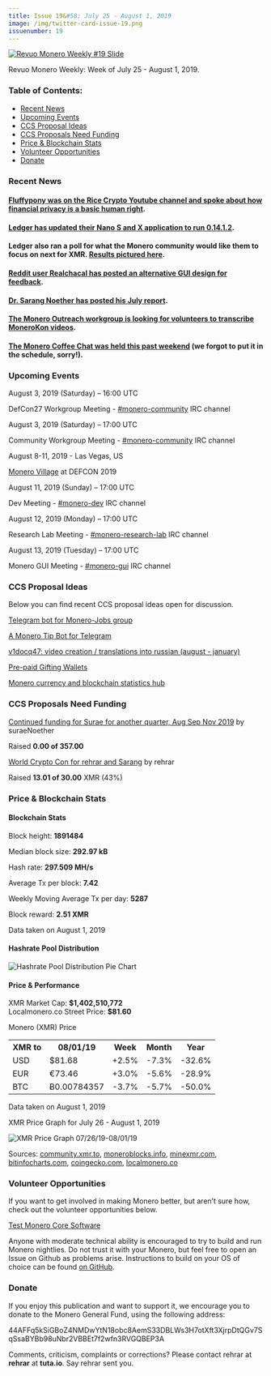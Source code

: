 ```yaml
---
title: Issue 19&#58; July 25 - August 1, 2019
image: /img/twitter-card-issue-19.png
issuenumber: 19
---
```

[<img src="/img/img-issue19.png" alt="Revuo Monero Weekly #19 Slide" class="img-lead">](/issue-19.html)

<p class="text-lead">Revuo Monero Weekly: Week of July 25 - August 1, 2019.</p>
<!--more-->

<h3>Table of Contents:</h3>
<ul class="contents">
    <li><a href="#news">Recent News</a></li>
    <li><a href="#events">Upcoming Events</a></li>
    <li><a href="#ideas">CCS Proposal Ideas</a></li>
    <li><a href="#proposals">CCS Proposals Need Funding</a></li>
    <li><a href="#stats">Price & Blockchain Stats</a></li>
    <li><a href="#volunteer">Volunteer Opportunities</a></li>
    <li><a href="#donate">Donate</a></li>
</ul>

<h3 id="news">Recent News</h3>

<div class="newsbyte">
    <h4><a href="https://www.youtube.com/watch?v=OpV9LOcaj7Q" target="_blank">Fluffypony was on the Rice Crypto Youtube channel and spoke about how financial privacy is a basic human right</a>.</h4>
</div>

<div class="newsbyte">
    <h4><a href="https://www.reddit.com/r/Monero/comments/citqf8/ledger_monero_application_132_for_nanos_and_nanox/" target="_blank">Ledger has updated their Nano S and X application to run 0.14.1.2</a>.
    </h4>
</div>

<div class="newsbyte">
    <h4>Ledger also ran a poll for what the Monero community would like them to focus on next for XMR. <a href="https://i.redd.it/i667ehymded31.png" target="_blank">Results pictured here</a>.</h4>
</div>

<div class="newsbyte">
    <h4><a href="https://www.reddit.com/r/Monero/comments/chmwt3/probably_not_gonna_happen_but_id_love_to_hear/" target="_blank">Reddit user Realchacal has posted an alternative GUI design for feedback</a>.
    </h4>
</div>

<div class="newsbyte">
    <h4><a href="https://repo.getmonero.org/monero-project/ccs-proposals/merge_requests/77#note_6916" target="_blank">Dr. Sarang Noether has posted his July report</a>.</h4>
</div>

<div class="newsbyte">
    <h4><a href="https://www.reddit.com/r/Monero/comments/chultw/transcription_monerokon_volunteers/" target="_blank">The Monero Outreach workgroup is looking for volunteers to transcribe MoneroKon videos</a>.</h4>
</div>

<div class="newsbyte">
    <h4><a href="https://www.youtube.com/watch?v=1S5UotVgku8" target="_blank">The Monero Coffee Chat was held this past weekend</a> (we forgot to put it in the schedule, sorry!).</h4>
</div>

<h3 id="events">Upcoming Events</h3>

<div class="event">
    <p class="date">August 3, 2019 (Saturday) – 16:00 UTC</p>
    <p>DefCon27 Workgroup Meeting - <a href="irc://chat.freenode.net/#monero-community" target="_blank">#monero-community</a> IRC channel</p>
</div>

<div class="event">
    <p class="date" markdown="1">August 3, 2019 (Saturday) – 17:00 UTC</p>
    <p markdown="1">Community Workgroup Meeting - <a href="irc://chat.freenode.net/#monero-community" target="_blank">#monero-community</a> IRC channel</p>
</div>

<div class="event">
    <p class="date" markdown="1">August 8-11, 2019 - Las Vegas, US</p>
    <p markdown="1"><a href="http://monerovillage.com/" target="_blank">Monero Village</a> at DEFCON 2019</p>
</div>

<div class="event">
    <p class="date" markdown="1">August 11, 2019 (Sunday) – 17:00 UTC</p>
    <p markdown="1">Dev Meeting - <a href="irc://chat.freenode.net/#monero-dev" target="_blank">#monero-dev</a> IRC channel</p>
</div>

<div class="event">
    <p class="date" markdown="1">August 12, 2019 (Monday) – 17:00 UTC</p>
    <p markdown="1">Research Lab Meeting - <a href="irc://chat.freenode.net/#monero-research-lab" target="_blank">#monero-research-lab</a> IRC channel</p>
</div>

<div class="event">
    <p class="date" markdown="1">August 13, 2019 (Tuesday) – 17:00 UTC</p>
    <p markdown="1">Monero GUI Meeting - <a href="irc://chat.freenode.net/#monero-gui" target="_blank">#monero-gui</a> IRC channel</p>
</div>


<h3 id="ideas">CCS Proposal Ideas</h3>

<p>Below you can find recent CCS proposal ideas open for discussion.</p>

<div class="proposal">
<p><a href="https://repo.getmonero.org/monero-project/ccs-proposals/merge_requests/91" target="_blank">Telegram bot for Monero-Jobs group</a></p>
</div>

<div class="proposal">
<p><a href="https://repo.getmonero.org/monero-project/ccs-proposals/merge_requests/86" target="_blank">A Monero Tip Bot for Telegram</a></p>
</div>

<div class="proposal">
<p><a href="https://repo.getmonero.org/monero-project/ccs-proposals/merge_requests/84" target="_blank">v1docq47: video creation / translations into russian (august - january)</a></p>
</div>

<div class="proposal">
<p><a href="https://repo.getmonero.org/monero-project/ccs-proposals/merge_requests/78" target="_blank">Pre-paid Gifting Wallets</a></p>
</div>

<div class="proposal">
<p><a href="https://repo.getmonero.org/monero-project/ccs-proposals/merge_requests/58" target="_blank">Monero currency and blockchain statistics hub</a></p>
</div>

<h3 id="proposals">CCS Proposals Need Funding</h3>

<div class="proposal">
    <p><a href="https://ccs.getmonero.org/proposals/surae-mrl-research-q3-2019.html" target="_blank">Continued funding for Surae for another quarter, Aug Sep Nov 2019</a> by suraeNoether</p>
    <p>Raised <b>0.00 of 357.00</b></p>
</div>

<div class="proposal">
    <p><a href="https://ccs.getmonero.org/proposals/rehrar-sarang-2019-wcc.html" target="_blank">World Crypto Con for rehrar and Sarang</a> by rehrar</p>
    <p>Raised <b>13.01 of 30.00</b> XMR (43%)</p>
</div>

<h3 id="stats">Price & Blockchain Stats</h3>

<h4 class="stat">Blockchain Stats</h4>

<div class="bcstats">
    <p>Block height: <b>1891484</b></p>
    <p>Median block size: <b>292.97 kB</b></p>
    <p>Hash rate: <b>297.509 MH/s</b></p>
    <p>Average Tx per block: <b>7.42</b></p>
    <p>Weekly Moving Average Tx per day: <b>5287</b></p>
    <p>Block reward: <b>2.51 XMR</b></p>
</div>
<p class="note">Data taken on August 1, 2019</p>

<h4 class="stat">Hashrate Pool Distribution</h4>
<p><img src="/img/hashrate-pool-distribution-0801.png" alt="Hashrate Pool Distribution Pie Chart"/></p>

<h4 class="stat">Price & Performance</h4>

<div class="price-intro">XMR Market Cap:  <b> $1,402,510,772</b><br>Localmonero.co Street Price: <b>$81.60</b></div>

<p class="table-title">Monero (XMR) Price</p>
<table class="price-table">
  <tr class="row1">
    <th>XMR to</th>
    <th>08/01/19</th>
    <th>Week</th>
    <th>Month</th>
    <th>Year</th>
  </tr>
  <tr>
    <td data-th="XMR to">USD</td>
    <td data-th="08/01/19">$81.68</td>
    <td data-th="Week" class="green">+2.5%</td>
    <td data-th="Month" class="red">-7.3%</td>
    <td data-th="Year" class="red">-32.6%</td>
  </tr>
  <tr class="row3">
    <td data-th="XMR to">EUR</td>
    <td data-th="08/01/19">€73.46</td>
    <td data-th="Week" class="green">+3.0%</td>
    <td data-th="Month" class="red">-5.6%</td>
    <td data-th="Year" class="red">-28.9%</td>
  </tr>
  <tr>
    <td data-th="XMR to">BTC</td>
    <td data-th="08/01/19">Ƀ0.00784357</td>
    <td data-th="Week" class="red">-3.7%</td>
    <td data-th="Month" class="red">-5.7%</td>
    <td data-th="Year" class="red">-50.0%</td>
  </tr>
</table>
<p class="note">Data taken on August 1, 2019</p>

<p class="table-title">XMR Price Graph for July 26 - August 1, 2019</p>

![XMR Price Graph 07/26/19-08/01/19](/img/weekly-chart-0801.png "XMR Price Graph 07/26/19-08/01/19") 

Sources: <a href="https://community.xmr.to/explorer/mainnet/" target="_blank">community.xmr.to</a>, <a href="https://moneroblocks.info/stats/transaction-stats" target="_blank">moneroblocks.info</a>, <a href="https://minexmr.com/pools.html" target="_blank">minexmr.com</a>, <a href="https://bitinfocharts.com/monero/" target="_blank">bitinfocharts.com</a>, <a href="https://www.coingecko.com/" target="_blank">coingecko.com</a>, <a href="https://localmonero.co/" target="_blank">localmonero.co</a>

<h3 id="volunteer">Volunteer Opportunities</h3>

<p>If you want to get involved in making Monero better, but aren’t sure how, check out the volunteer opportunities below.</p>

<div class="newsbyte">
    <p class="date"><a href="https://github.com/monero-project/monero" target="_blank">Test Monero Core Software</a></p>
    <p>Anyone with moderate technical ability is encouraged to try to build and run Monero nightlies. Do not trust it with your Monero, but feel free to open an Issue on Github as problems arise. Instructions to build on your OS of choice can be found <a href="https://github.com/monero-project/monero#compiling-monero-from-source" target="_blank">on GitHub</a>. </p>
</div>

<h3 id="donate">Donate</h3>

<p markdown="1">If you enjoy this publication and want to support it, we encourage you to donate to the Monero General Fund, using the following address:</p>

<p class="address" markdown="1">44AFFq5kSiGBoZ4NMDwYtN18obc8AemS33DBLWs3H7otXft3XjrpDtQGv7SqSsaBYBb98uNbr2VBBEt7f2wfn3RVGQBEP3A</p>

<!--p><a href="monero:44AFFq5kSiGBoZ4NMDwYtN18obc8AemS33DBLWs3H7otXft3XjrpDtQGv7SqSsaBYBb98uNbr2VBBEt7f2wfn3RVGQBEP3A" class="qr"><img src="/img/donate-monero.png"></a></p-->

Comments, criticism, complaints or corrections? Please contact rehrar at **rehrar** at **tuta.io**. Say rehrar sent you.
